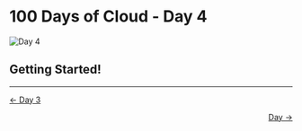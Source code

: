 # 100 Days of Cloud - Day 4
![Day 4](Day4.jpeg)

## Getting Started!

---

<p align="left"><a href="../Day 3">← Day 3</a></p>
<p align="right"><a href="../Day ">Day  →</a></p>
